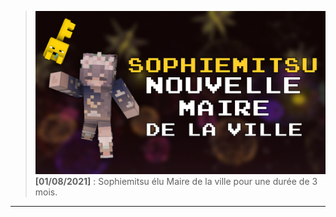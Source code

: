 >![new-maire](./img/art-newmaire.png)
**[01/08/2021]** : Sophiemitsu élu Maire de la ville pour une durée de 3 mois.
---




